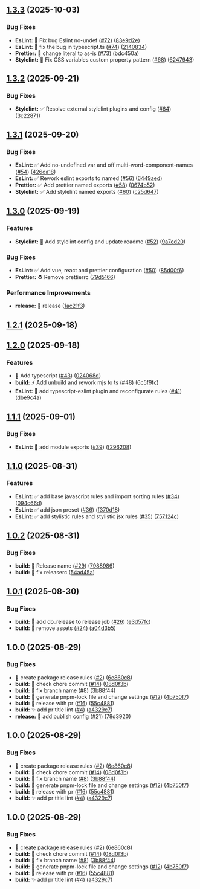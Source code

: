 ## [1.3.3](https://github.com/FlarianWeb/frontend-preset/compare/v1.3.2...v1.3.3) (2025-10-03)

### Bug Fixes

* **EsLint:** :bug: Fix bug Eslint no-undef ([#72](https://github.com/FlarianWeb/frontend-preset/issues/72)) ([83e9d2e](https://github.com/FlarianWeb/frontend-preset/commit/83e9d2e4cef903b4693dcb001d749d786d8486e9))
* **EsLint:** :bug: fix the bug in typescript.ts ([#74](https://github.com/FlarianWeb/frontend-preset/issues/74)) ([2140834](https://github.com/FlarianWeb/frontend-preset/commit/2140834cbea10991235c7988842e3feb646fc960))
* **Prettier:** :bug: change literal to as-is ([#73](https://github.com/FlarianWeb/frontend-preset/issues/73)) ([bdc450a](https://github.com/FlarianWeb/frontend-preset/commit/bdc450af1fb4ec8cd0b28f453ae7d947861d2fa7))
* **Stylelint:** :bug: Fix CSS variables custom property pattern ([#68](https://github.com/FlarianWeb/frontend-preset/issues/68)) ([6247943](https://github.com/FlarianWeb/frontend-preset/commit/624794386dd7b81d631f9a43b01d64adebfa34a3))

## [1.3.2](https://github.com/FlarianWeb/frontend-preset/compare/v1.3.1...v1.3.2) (2025-09-21)

### Bug Fixes

* **Stylelint:** :white_check_mark: Resolve external stylelint plugins and config ([#64](https://github.com/FlarianWeb/frontend-preset/issues/64)) ([3c22871](https://github.com/FlarianWeb/frontend-preset/commit/3c22871809390fa4b5fe568d7dd89d6b2e837875))

## [1.3.1](https://github.com/FlarianWeb/frontend-preset/compare/v1.3.0...v1.3.1) (2025-09-20)

### Bug Fixes

* **EsLint:** :white_check_mark: Add no-undefined var and off multi-word-component-names ([#54](https://github.com/FlarianWeb/frontend-preset/issues/54)) ([426da18](https://github.com/FlarianWeb/frontend-preset/commit/426da18606f48b7cdbba3f950fe4a82028be9c91))
* **EsLint:** :white_check_mark: Rework eslint exports to named ([#56](https://github.com/FlarianWeb/frontend-preset/issues/56)) ([6449aed](https://github.com/FlarianWeb/frontend-preset/commit/6449aedc5374eef41f1d6b385a5a9aa255635c49))
* **Prettier:** :white_check_mark: Add prettier named exports ([#58](https://github.com/FlarianWeb/frontend-preset/issues/58)) ([0674b52](https://github.com/FlarianWeb/frontend-preset/commit/0674b527b729ab67a15191aa42c24542dd76df91))
* **Stylelint:** :white_check_mark: Add stylelint named exports ([#60](https://github.com/FlarianWeb/frontend-preset/issues/60)) ([c25d647](https://github.com/FlarianWeb/frontend-preset/commit/c25d6476d9bd9f4b2de69bd5c63bee1917c6ccea))

## [1.3.0](https://github.com/FlarianWeb/frontend-preset/compare/v1.2.1...v1.3.0) (2025-09-19)

### Features

* **Stylelint:** :tada: Add stylelint config and update readme ([#52](https://github.com/FlarianWeb/frontend-preset/issues/52)) ([9a7cd20](https://github.com/FlarianWeb/frontend-preset/commit/9a7cd20c9814ee9f5c221305d49095dd8d364211))

### Bug Fixes

* **EsLint:** :white_check_mark: Add vue, react and prettier configuration ([#50](https://github.com/FlarianWeb/frontend-preset/issues/50)) ([85d00f6](https://github.com/FlarianWeb/frontend-preset/commit/85d00f635e8019e3536c9d45ffa2b55665322df0))
* **Prettier:** :recycle: Remove prettierrc ([79d5166](https://github.com/FlarianWeb/frontend-preset/commit/79d5166c6b9b8b305c23a474a5614a7d1fafef15))

### Performance Improvements

* **release:** :rocket: release ([1ac21f3](https://github.com/FlarianWeb/frontend-preset/commit/1ac21f390b7433cbd454131fac6cf1501bc5a102))

## [1.2.1](https://github.com/FlarianWeb/frontend-preset/compare/v1.2.0...v1.2.1) (2025-09-18)

## [1.2.0](https://github.com/FlarianWeb/frontend-preset/compare/v1.1.1...v1.2.0) (2025-09-18)

### Features

* :lipstick: Add typescript ([#43](https://github.com/FlarianWeb/frontend-preset/issues/43)) ([024068d](https://github.com/FlarianWeb/frontend-preset/commit/024068d9d44275dad1ee330923c96989911d5d9d))
* **build:** ⚡ Add unbuild and rework mjs to ts ([#48](https://github.com/FlarianWeb/frontend-preset/issues/48)) ([6c5f9fc](https://github.com/FlarianWeb/frontend-preset/commit/6c5f9fc49d5b4f272c6a5d57515dc747c6886d64))
* **EsLint:** :wrench: add typescript-eslint plugin and reconfigurate rules ([#41](https://github.com/FlarianWeb/frontend-preset/issues/41)) ([dbe9c4a](https://github.com/FlarianWeb/frontend-preset/commit/dbe9c4a24d3c612024ba807e5716e21dc11b2450))

## [1.1.1](https://github.com/FlarianWeb/frontend-preset/compare/v1.1.0...v1.1.1) (2025-09-01)

### Bug Fixes

* **EsLint:** :bug: add module exports ([#39](https://github.com/FlarianWeb/frontend-preset/issues/39)) ([f296208](https://github.com/FlarianWeb/frontend-preset/commit/f2962083065642f1649ccad06d30e21548c212af))

## [1.1.0](https://github.com/FlarianWeb/frontend-preset/compare/v1.0.2...v1.1.0) (2025-08-31)

### Features

* **EsLint:** :white_check_mark: add base javascript rules and import sorting rules ([#34](https://github.com/FlarianWeb/frontend-preset/issues/34)) ([094c66d](https://github.com/FlarianWeb/frontend-preset/commit/094c66da73304992c831916d54324947de81d844))
* **EsLint:** :white_check_mark: add json preset ([#36](https://github.com/FlarianWeb/frontend-preset/issues/36)) ([f370d18](https://github.com/FlarianWeb/frontend-preset/commit/f370d18cce497c0bee7f424a3a493f0cd13c070d))
* **EsLint:** :white_check_mark: add stylistic rules and stylistic jsx rules ([#35](https://github.com/FlarianWeb/frontend-preset/issues/35)) ([757124c](https://github.com/FlarianWeb/frontend-preset/commit/757124ca41fe4b30e983a92728530762c2502faa))

## [1.0.2](https://github.com/FlarianWeb/frontend-preset/compare/v1.0.1...v1.0.2) (2025-08-31)

### Bug Fixes

* **build:** :art: Release name ([#29](https://github.com/FlarianWeb/frontend-preset/issues/29)) ([7988986](https://github.com/FlarianWeb/frontend-preset/commit/7988986ee1dc88c38c5884e2fc13d8f94e2bf291))
* **build:** :bug: fix releaserc ([54ad45a](https://github.com/FlarianWeb/frontend-preset/commit/54ad45ab4be5c22b64e4244a5c62df3acb45d2c1))

## [1.0.1](https://github.com/FlarianWeb/frontend-preset/compare/v1.0.0...v1.0.1) (2025-08-30)

### Bug Fixes

* **build:** :bug: add do_release to release job ([#26](https://github.com/FlarianWeb/frontend-preset/issues/26)) ([e3d57fc](https://github.com/FlarianWeb/frontend-preset/commit/e3d57fcd14d00ae42cfe3be33b834197cb9c8f57))
* **build:** :bug: remove assets ([#24](https://github.com/FlarianWeb/frontend-preset/issues/24)) ([a04d3b5](https://github.com/FlarianWeb/frontend-preset/commit/a04d3b5befc2518c5fca6e48dddb069f1cc640e9))

## 1.0.0 (2025-08-29)

### Bug Fixes

* :rocket: create package release rules ([#2](https://github.com/FlarianWeb/frontend-preset/issues/2)) ([6e860c8](https://github.com/FlarianWeb/frontend-preset/commit/6e860c8fdab875820b3d4a8584c12a343adfc4f6))
* **build:** :bug: check chore commit ([#14](https://github.com/FlarianWeb/frontend-preset/issues/14)) ([08d0f3b](https://github.com/FlarianWeb/frontend-preset/commit/08d0f3bae4ddc8c0a4987db8b758475f98c404a7))
* **build:** :bug: fix branch name ([#8](https://github.com/FlarianWeb/frontend-preset/issues/8)) ([3b88f44](https://github.com/FlarianWeb/frontend-preset/commit/3b88f44408a1643beeac1c57fe7024cd9454281e))
* **build:** :bug: generate pnpm-lock file and change settings ([#12](https://github.com/FlarianWeb/frontend-preset/issues/12)) ([4b750f7](https://github.com/FlarianWeb/frontend-preset/commit/4b750f7c5971b7c74530abbaad458bdf5223011c))
* **build:** :bug: release with pr ([#16](https://github.com/FlarianWeb/frontend-preset/issues/16)) ([55c4881](https://github.com/FlarianWeb/frontend-preset/commit/55c4881d352cbee0693d82afaabe254082c06a18))
* **build:** :sparkles: add pr title lint ([#4](https://github.com/FlarianWeb/frontend-preset/issues/4)) ([a4329c7](https://github.com/FlarianWeb/frontend-preset/commit/a4329c77a9e8531328e9a67b8afab0d724081cb5))
* **release:** :bug: add publish config ([#21](https://github.com/FlarianWeb/frontend-preset/issues/21)) ([78d3920](https://github.com/FlarianWeb/frontend-preset/commit/78d3920ccfa4a30e80f9b03432c032761f3d30cb))

## 1.0.0 (2025-08-29)

### Bug Fixes

* :rocket: create package release rules ([#2](https://github.com/FlarianWeb/frontend-preset/issues/2)) ([6e860c8](https://github.com/FlarianWeb/frontend-preset/commit/6e860c8fdab875820b3d4a8584c12a343adfc4f6))
* **build:** :bug: check chore commit ([#14](https://github.com/FlarianWeb/frontend-preset/issues/14)) ([08d0f3b](https://github.com/FlarianWeb/frontend-preset/commit/08d0f3bae4ddc8c0a4987db8b758475f98c404a7))
* **build:** :bug: fix branch name ([#8](https://github.com/FlarianWeb/frontend-preset/issues/8)) ([3b88f44](https://github.com/FlarianWeb/frontend-preset/commit/3b88f44408a1643beeac1c57fe7024cd9454281e))
* **build:** :bug: generate pnpm-lock file and change settings ([#12](https://github.com/FlarianWeb/frontend-preset/issues/12)) ([4b750f7](https://github.com/FlarianWeb/frontend-preset/commit/4b750f7c5971b7c74530abbaad458bdf5223011c))
* **build:** :bug: release with pr ([#16](https://github.com/FlarianWeb/frontend-preset/issues/16)) ([55c4881](https://github.com/FlarianWeb/frontend-preset/commit/55c4881d352cbee0693d82afaabe254082c06a18))
* **build:** :sparkles: add pr title lint ([#4](https://github.com/FlarianWeb/frontend-preset/issues/4)) ([a4329c7](https://github.com/FlarianWeb/frontend-preset/commit/a4329c77a9e8531328e9a67b8afab0d724081cb5))

## 1.0.0 (2025-08-29)

### Bug Fixes

* :rocket: create package release rules ([#2](https://github.com/FlarianWeb/frontend-preset/issues/2)) ([6e860c8](https://github.com/FlarianWeb/frontend-preset/commit/6e860c8fdab875820b3d4a8584c12a343adfc4f6))
* **build:** :bug: check chore commit ([#14](https://github.com/FlarianWeb/frontend-preset/issues/14)) ([08d0f3b](https://github.com/FlarianWeb/frontend-preset/commit/08d0f3bae4ddc8c0a4987db8b758475f98c404a7))
* **build:** :bug: fix branch name ([#8](https://github.com/FlarianWeb/frontend-preset/issues/8)) ([3b88f44](https://github.com/FlarianWeb/frontend-preset/commit/3b88f44408a1643beeac1c57fe7024cd9454281e))
* **build:** :bug: generate pnpm-lock file and change settings ([#12](https://github.com/FlarianWeb/frontend-preset/issues/12)) ([4b750f7](https://github.com/FlarianWeb/frontend-preset/commit/4b750f7c5971b7c74530abbaad458bdf5223011c))
* **build:** :bug: release with pr ([#16](https://github.com/FlarianWeb/frontend-preset/issues/16)) ([55c4881](https://github.com/FlarianWeb/frontend-preset/commit/55c4881d352cbee0693d82afaabe254082c06a18))
* **build:** :sparkles: add pr title lint ([#4](https://github.com/FlarianWeb/frontend-preset/issues/4)) ([a4329c7](https://github.com/FlarianWeb/frontend-preset/commit/a4329c77a9e8531328e9a67b8afab0d724081cb5))
